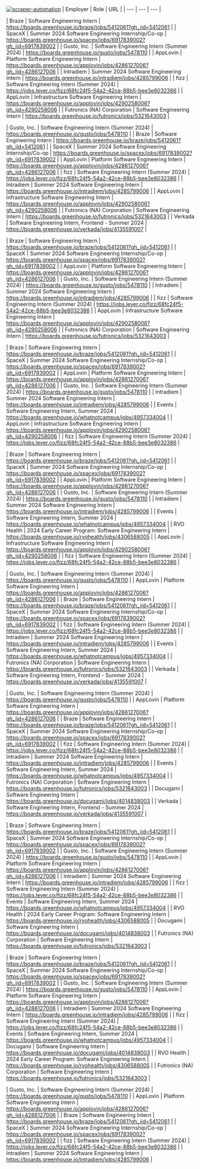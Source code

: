 [![scraper-automation](https://github.com/azad-ali786/Intern_JobOpenings/actions/workflows/scraper-automation.yml/badge.svg)](https://github.com/azad-ali786/Intern_JobOpenings/actions/workflows/scraper-automation.yml)
| Employer | Role | URL |
| --- | --- | --- |

| Braze | Software Engineering Intern | https://boards.greenhouse.io/braze/jobs/5412061?gh_jid=5412061 |
| SpaceX | Summer 2024 Software Engineering Internship/Co-op | https://boards.greenhouse.io/spacex/jobs/6917839002?gh_jid=6917839002 |
| Gusto, Inc. | Software Engineering Intern (Summer 2024) | https://boards.greenhouse.io/gusto/jobs/5478110 |
| AppLovin | Platform Software Engineering Intern | https://boards.greenhouse.io/applovin/jobs/4286127006?gh_jid=4286127006 |
| Intradiem | Summer 2024 Software Engineering Intern | https://boards.greenhouse.io/intradiem/jobs/4285799006 |
| fizz | Software Engineering Intern (Summer 2024) | https://jobs.lever.co/fizz/68fc24f5-54a2-42ce-88b5-bee3e8032386 |
| AppLovin | Infrastructure Software Engineering Intern | https://boards.greenhouse.io/applovin/jobs/4290258006?gh_jid=4290258006 |
| Futronics (NA) Corporation | Software Engineering Intern | https://boards.greenhouse.io/futronics/jobs/5321643003 |

| Gusto, Inc. | Software Engineering Intern (Summer 2024) | https://boards.greenhouse.io/gusto/jobs/5478110 |
| Braze | Software Engineering Intern | https://boards.greenhouse.io/braze/jobs/5412061?gh_jid=5412061 |
| SpaceX | Summer 2024 Software Engineering Internship/Co-op | https://boards.greenhouse.io/spacex/jobs/6917839002?gh_jid=6917839002 |
| AppLovin | Platform Software Engineering Intern | https://boards.greenhouse.io/applovin/jobs/4286127006?gh_jid=4286127006 |
| fizz | Software Engineering Intern (Summer 2024) | https://jobs.lever.co/fizz/68fc24f5-54a2-42ce-88b5-bee3e8032386 |
| Intradiem | Summer 2024 Software Engineering Intern | https://boards.greenhouse.io/intradiem/jobs/4285799006 |
| AppLovin | Infrastructure Software Engineering Intern | https://boards.greenhouse.io/applovin/jobs/4290258006?gh_jid=4290258006 |
| Futronics (NA) Corporation | Software Engineering Intern | https://boards.greenhouse.io/futronics/jobs/5321643003 |
| Verkada | Software Engineering Intern, Frontend - Summer 2024 | https://boards.greenhouse.io/verkada/jobs/4135591007 |

| Braze | Software Engineering Intern | https://boards.greenhouse.io/braze/jobs/5412061?gh_jid=5412061 |
| SpaceX | Summer 2024 Software Engineering Internship/Co-op | https://boards.greenhouse.io/spacex/jobs/6917839002?gh_jid=6917839002 |
| AppLovin | Platform Software Engineering Intern | https://boards.greenhouse.io/applovin/jobs/4286127006?gh_jid=4286127006 |
| Gusto, Inc. | Software Engineering Intern (Summer 2024) | https://boards.greenhouse.io/gusto/jobs/5478110 |
| Intradiem | Summer 2024 Software Engineering Intern | https://boards.greenhouse.io/intradiem/jobs/4285799006 |
| fizz | Software Engineering Intern (Summer 2024) | https://jobs.lever.co/fizz/68fc24f5-54a2-42ce-88b5-bee3e8032386 |
| AppLovin | Infrastructure Software Engineering Intern | https://boards.greenhouse.io/applovin/jobs/4290258006?gh_jid=4290258006 |
| Futronics (NA) Corporation | Software Engineering Intern | https://boards.greenhouse.io/futronics/jobs/5321643003 |

| Braze | Software Engineering Intern | https://boards.greenhouse.io/braze/jobs/5412061?gh_jid=5412061 |
| SpaceX | Summer 2024 Software Engineering Internship/Co-op | https://boards.greenhouse.io/spacex/jobs/6917839002?gh_jid=6917839002 |
| AppLovin | Platform Software Engineering Intern | https://boards.greenhouse.io/applovin/jobs/4286127006?gh_jid=4286127006 |
| Gusto, Inc. | Software Engineering Intern (Summer 2024) | https://boards.greenhouse.io/gusto/jobs/5478110 |
| Intradiem | Summer 2024 Software Engineering Intern | https://boards.greenhouse.io/intradiem/jobs/4285799006 |
| Events | Software Engineering Intern, Summer 2024 | https://boards.greenhouse.io/whatnotcampus/jobs/4957334004 |
| AppLovin | Infrastructure Software Engineering Intern | https://boards.greenhouse.io/applovin/jobs/4290258006?gh_jid=4290258006 |
| fizz | Software Engineering Intern (Summer 2024) | https://jobs.lever.co/fizz/68fc24f5-54a2-42ce-88b5-bee3e8032386 |

| Braze | Software Engineering Intern | https://boards.greenhouse.io/braze/jobs/5412061?gh_jid=5412061 |
| SpaceX | Summer 2024 Software Engineering Internship/Co-op | https://boards.greenhouse.io/spacex/jobs/6917839002?gh_jid=6917839002 |
| AppLovin | Platform Software Engineering Intern | https://boards.greenhouse.io/applovin/jobs/4286127006?gh_jid=4286127006 |
| Gusto, Inc. | Software Engineering Intern (Summer 2024) | https://boards.greenhouse.io/gusto/jobs/5478110 |
| Intradiem | Summer 2024 Software Engineering Intern | https://boards.greenhouse.io/intradiem/jobs/4285799006 |
| Events | Software Engineering Intern, Summer 2024 | https://boards.greenhouse.io/whatnotcampus/jobs/4957334004 |
| RVO Health | 2024 Early Career Program: Software Engineering Intern | https://boards.greenhouse.io/rvohealth/jobs/4306588005 |
| AppLovin | Infrastructure Software Engineering Intern | https://boards.greenhouse.io/applovin/jobs/4290258006?gh_jid=4290258006 |
| fizz | Software Engineering Intern (Summer 2024) | https://jobs.lever.co/fizz/68fc24f5-54a2-42ce-88b5-bee3e8032386 |

| Gusto, Inc. | Software Engineering Intern (Summer 2024) | https://boards.greenhouse.io/gusto/jobs/5478110 |
| AppLovin | Platform Software Engineering Intern | https://boards.greenhouse.io/applovin/jobs/4286127006?gh_jid=4286127006 |
| Braze | Software Engineering Intern | https://boards.greenhouse.io/braze/jobs/5412061?gh_jid=5412061 |
| SpaceX | Summer 2024 Software Engineering Internship/Co-op | https://boards.greenhouse.io/spacex/jobs/6917839002?gh_jid=6917839002 |
| fizz | Software Engineering Intern (Summer 2024) | https://jobs.lever.co/fizz/68fc24f5-54a2-42ce-88b5-bee3e8032386 |
| Intradiem | Summer 2024 Software Engineering Intern | https://boards.greenhouse.io/intradiem/jobs/4285799006 |
| Events | Software Engineering Intern, Summer 2024 | https://boards.greenhouse.io/whatnotcampus/jobs/4957334004 |
| Futronics (NA) Corporation | Software Engineering Intern | https://boards.greenhouse.io/futronics/jobs/5321643003 |
| Verkada | Software Engineering Intern, Frontend - Summer 2024 | https://boards.greenhouse.io/verkada/jobs/4135591007 |

| Gusto, Inc. | Software Engineering Intern (Summer 2024) | https://boards.greenhouse.io/gusto/jobs/5478110 |
| AppLovin | Platform Software Engineering Intern | https://boards.greenhouse.io/applovin/jobs/4286127006?gh_jid=4286127006 |
| Braze | Software Engineering Intern | https://boards.greenhouse.io/braze/jobs/5412061?gh_jid=5412061 |
| SpaceX | Summer 2024 Software Engineering Internship/Co-op | https://boards.greenhouse.io/spacex/jobs/6917839002?gh_jid=6917839002 |
| fizz | Software Engineering Intern (Summer 2024) | https://jobs.lever.co/fizz/68fc24f5-54a2-42ce-88b5-bee3e8032386 |
| Intradiem | Summer 2024 Software Engineering Intern | https://boards.greenhouse.io/intradiem/jobs/4285799006 |
| Events | Software Engineering Intern, Summer 2024 | https://boards.greenhouse.io/whatnotcampus/jobs/4957334004 |
| Futronics (NA) Corporation | Software Engineering Intern | https://boards.greenhouse.io/futronics/jobs/5321643003 |
| Docugami | Software Engineering Intern | https://boards.greenhouse.io/docugami/jobs/4014838003 |
| Verkada | Software Engineering Intern, Frontend - Summer 2024 | https://boards.greenhouse.io/verkada/jobs/4135591007 |

| Braze | Software Engineering Intern | https://boards.greenhouse.io/braze/jobs/5412061?gh_jid=5412061 |
| SpaceX | Summer 2024 Software Engineering Internship/Co-op | https://boards.greenhouse.io/spacex/jobs/6917839002?gh_jid=6917839002 |
| Gusto, Inc. | Software Engineering Intern (Summer 2024) | https://boards.greenhouse.io/gusto/jobs/5478110 |
| AppLovin | Platform Software Engineering Intern | https://boards.greenhouse.io/applovin/jobs/4286127006?gh_jid=4286127006 |
| Intradiem | Summer 2024 Software Engineering Intern | https://boards.greenhouse.io/intradiem/jobs/4285799006 |
| fizz | Software Engineering Intern (Summer 2024) | https://jobs.lever.co/fizz/68fc24f5-54a2-42ce-88b5-bee3e8032386 |
| Events | Software Engineering Intern, Summer 2024 | https://boards.greenhouse.io/whatnotcampus/jobs/4957334004 |
| RVO Health | 2024 Early Career Program: Software Engineering Intern | https://boards.greenhouse.io/rvohealth/jobs/4306588005 |
| Docugami | Software Engineering Intern | https://boards.greenhouse.io/docugami/jobs/4014838003 |
| Futronics (NA) Corporation | Software Engineering Intern | https://boards.greenhouse.io/futronics/jobs/5321643003 |

| Braze | Software Engineering Intern | https://boards.greenhouse.io/braze/jobs/5412061?gh_jid=5412061 |
| SpaceX | Summer 2024 Software Engineering Internship/Co-op | https://boards.greenhouse.io/spacex/jobs/6917839002?gh_jid=6917839002 |
| Gusto, Inc. | Software Engineering Intern (Summer 2024) | https://boards.greenhouse.io/gusto/jobs/5478110 |
| AppLovin | Platform Software Engineering Intern | https://boards.greenhouse.io/applovin/jobs/4286127006?gh_jid=4286127006 |
| Intradiem | Summer 2024 Software Engineering Intern | https://boards.greenhouse.io/intradiem/jobs/4285799006 |
| fizz | Software Engineering Intern (Summer 2024) | https://jobs.lever.co/fizz/68fc24f5-54a2-42ce-88b5-bee3e8032386 |
| Events | Software Engineering Intern, Summer 2024 | https://boards.greenhouse.io/whatnotcampus/jobs/4957334004 |
| Docugami | Software Engineering Intern | https://boards.greenhouse.io/docugami/jobs/4014838003 |
| RVO Health | 2024 Early Career Program: Software Engineering Intern | https://boards.greenhouse.io/rvohealth/jobs/4306588005 |
| Futronics (NA) Corporation | Software Engineering Intern | https://boards.greenhouse.io/futronics/jobs/5321643003 |

| Gusto, Inc. | Software Engineering Intern (Summer 2024) | https://boards.greenhouse.io/gusto/jobs/5478110 |
| AppLovin | Platform Software Engineering Intern | https://boards.greenhouse.io/applovin/jobs/4286127006?gh_jid=4286127006 |
| Braze | Software Engineering Intern | https://boards.greenhouse.io/braze/jobs/5412061?gh_jid=5412061 |
| SpaceX | Summer 2024 Software Engineering Internship/Co-op | https://boards.greenhouse.io/spacex/jobs/6917839002?gh_jid=6917839002 |
| fizz | Software Engineering Intern (Summer 2024) | https://jobs.lever.co/fizz/68fc24f5-54a2-42ce-88b5-bee3e8032386 |
| Intradiem | Summer 2024 Software Engineering Intern | https://boards.greenhouse.io/intradiem/jobs/4285799006 |